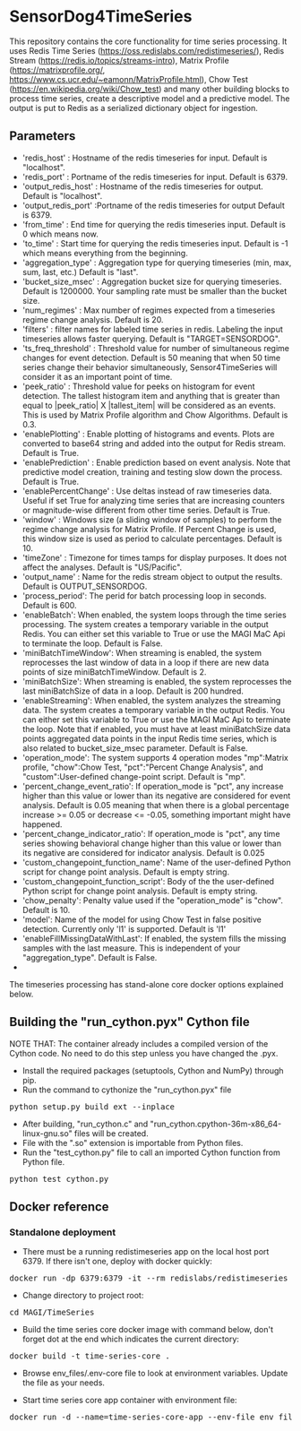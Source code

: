 # SensorDog4TimeSeries

This repository contains the core functionality for time series processing. It uses Redis Time Series (https://oss.redislabs.com/redistimeseries/), Redis Stream (https://redis.io/topics/streams-intro), Matrix Profile (https://matrixprofile.org/, https://www.cs.ucr.edu/~eamonn/MatrixProfile.html), Chow Test (https://en.wikipedia.org/wiki/Chow_test) and many other building blocks to process time series, create a descriptive model and a predictive model. The output is put to Redis as a serialized dictionary object for ingestion. 


## Parameters

- 'redis_host' : Hostname of the redis timeseries for input. Default is "localhost".
- 'redis_port' : Portname of the redis timeseries for input. Default is 6379.
- 'output_redis_host' : Hostname of the redis timeseries for output. Default is "localhost".
- 'output_redis_port' :Portname of the redis timeseries for output Default is 6379. 
- 'from_time' : End time for querying the redis timeseries input. Default is 0 which means now. 
- 'to_time' : Start time for querying the redis timeseries input. Default is -1 which means everything from the beginning.
- 'aggregation_type' : Aggregation type for querying timeseries (min, max, sum, last, etc.) Default is "last".
- 'bucket_size_msec' : Aggregation bucket size for querying timeseries. Default is 1200000. Your sampling rate must be smaller than the bucket size.
- 'num_regimes' : Max number of regimes expected from a timeseries regime change analysis. Default is 20.
- 'filters' : filter names for labeled time series in redis. Labeling the input timeseries allows faster querying. Default is "TARGET=SENSORDOG".
- 'ts_freq_threshold' : Threshold value for number of simultaneous regime changes for event detection. Default is 50 meaning that when 50 time series change their behavior simultaneously, Sensor4TimeSeries will consider it as an important point of time.
- 'peek_ratio' : Threshold value for peeks on histogram for event detection. The tallest histogram item and anything that is greater than equal to |peek_ratio| X |tallest_item| will be considered as an events. This is used by Matrix Profile algorithm and Chow Algorithms. Default is 0.3.
- 'enablePlotting' :  Enable plotting of histograms and events. Plots are converted to base64 string and added into the output for Redis stream.  Default is True.
- 'enablePrediction' : Enable prediction based on event analysis. Note that predictive model creation, training  and testing slow down the process.  Default is True.
- 'enablePercentChange' : Use deltas instead of raw timeseries data. Useful if set True for analyzing time series that are increasing counters or magnitude-wise different from other time series. Default is True. 
- 'window' : Windows size (a sliding window of samples) to perform the regime change analysis for Matrix Profile. If Percent Change is used, this window size is used as period to calculate percentages. Default is 10.
- 'timeZone' : Timezone for times tamps for display purposes. It does not affect the analyses. Default is "US/Pacific".
- 'output_name' : Name for the redis stream object to output the results. Default is OUTPUT_SENSORDOG. 
- 'process_period': The perid for batch processing loop in seconds. Default is 600.
- 'enableBatch': When enabled, the system loops through the time series processing. The system creates a temporary variable in the output Redis. You can either set this variable to True or use the MAGI MaC Api to terminate the loop.  Default is False.
- 'miniBatchTimeWindow': When streaming is enabled, the system reprocesses the last window of data in a loop if there are new data points of size miniBatchTimeWindow. Default is 2.
- 'miniBatchSize': When streaming is enabled, the system reprocesses the last miniBatchSize of data in a loop. Default is 200 hundred.
- 'enableStreaming': When enabled, the system analyzes the streaming data. The system creates a temporary variable in the output Redis. You can either set this variable to True or use the MAGI MaC Api to terminate the loop. Note that if enabled, you must have at least miniBatchSize data points aggregated data points in the input Redis time series, which is also related to bucket_size_msec parameter. Default is False.
- 'operation_mode': The system supports 4 operation modes "mp":Matrix profile, "chow":Chow Test, "pct":"Percent Change Analysis", and "custom":User-defined change-point script. Default is "mp".
- 'percent_change_event_ratio': If operation_mode is "pct", any increase higher than this value or lower than its negative are considered for event analysis. Default is 0.05 meaning that when there is a global percentage increase >= 0.05 or decrease <= -0.05, something important might have happened.
- 'percent_change_indicator_ratio': If operation_mode is "pct", any time series showing behavioral change  higher than this value or lower than its negative are considered for indicator analysis. Default is 0.025
- 'custom_changepoint_function_name': Name of the user-defined Python script for change point analysis. Default is empty string.
- 'custom_changepoint_function_script': Body of the the user-defined Python script for change point analysis. Default is empty string.
- 'chow_penalty': Penalty value used if the "operation_mode" is "chow". Default is 10.
- 'model': Name of the model for using Chow Test in false positive detection. Currently only 'l1' is supported. Default is 'l1'
-  'enableFillMissingDataWithLast': If enabled, the system fills the missing samples with the last measure. This is independent of your "aggregation_type". Default is False.
-  
The timeseries processing has stand-alone core docker options explained below.

## Building the "run_cython.pyx" Cython file
NOTE THAT: The container already includes a compiled version of the Cython code. No need to do this step unless you have changed the .pyx.
* Install the required packages (setuptools, Cython and NumPy) through pip.
* Run the command to cythonize the "run_cython.pyx" file
<pre>python setup.py build_ext --inplace</pre>
* After building, "run_cython.c" and "run_cython.cpython-36m-x86_64-linux-gnu.so" files will be created.
* File with the ".so" extension is importable from Python files.
* Run the "test_cython.py" file to call an imported Cython function from Python file.
<pre>python test_cython.py</pre>


## Docker reference

### Standalone deployment
* There must be a running redistimeseries app on the local host port 6379.
If there isn't one, deploy with docker quickly:
<pre>docker run -dp 6379:6379 -it --rm redislabs/redistimeseries</pre>

* Change directory to project root:
<pre>cd MAGI/TimeSeries</pre>

* Build the time series core docker image with command below,
don't forget dot at the end which indicates the current directory:
<pre>docker build -t time-series-core .</pre>

* Browse env_files/.env-core file to look at environment variables. 
Update the file as your needs.

* Start time series core app container with environment file:
<pre>docker run -d --name=time-series-core-app --env-file env_files/.env-core --net=host -it time-series-core</pre>


